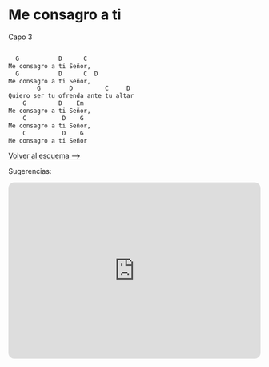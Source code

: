 # Me consagro a ti

Capo 3

```bash

  G           D      C
Me consagro a ti Señor,
  G           D      C  D
Me consagro a ti Señor,
        G        D         C     D
Quiero ser tu ofrenda ante tu altar
    G         D    Em
Me consagro a ti Señor,
    C          D    G
Me consagro a ti Señor,
    C          D    G
Me consagro a ti Señor

```

[Volver al esquema -->](../index.md)

Sugerencias:

<iframe style="border-radius:12px" src="https://open.spotify.com/embed/track/4hgcCvZSG9hzvbvlOwvTFC?utm_source=generator" width="100%" height="352" frameBorder="0" allowfullscreen="" allow="autoplay; clipboard-write; encrypted-media; fullscreen; picture-in-picture" loading="lazy"></iframe>

